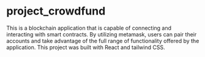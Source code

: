 # project_crowdfund

This is a blockchain application that is capable of connecting and interacting with smart contracts. By utilizing metamask, users can pair their accounts and take advantage of the full range of functionality offered by the application. This project was built with React and tailwind CSS.
